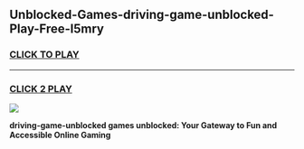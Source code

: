 
## Unblocked-Games-driving-game-unblocked-Play-Free-l5mry
<h3>
<a href="https://premium76.site?title=driving-game-unblocked&ref=17A">CLICK TO PLAY</a></h3>
<hr>

<h3>
<a href="https://premium76.site?title=driving-game-unblocked&ref=17A">CLICK 2 PLAY</a>
  
</h3>

<a href="https://premium76.site?title=driving-game-unblocked&ref=17A"><img src="https://clearcache.store/games.png"></a>


**driving-game-unblocked games unblocked: Your Gateway to Fun and Accessible Online Gaming**
